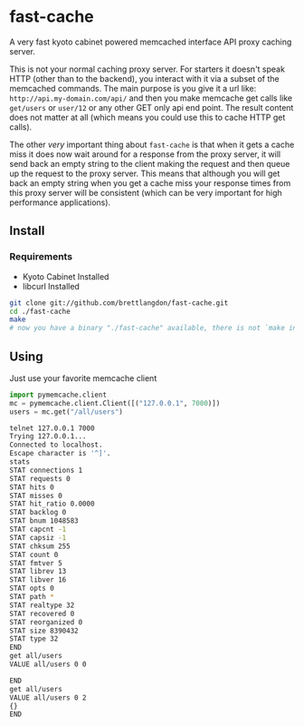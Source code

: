 fast-cache
==========

A very fast kyoto cabinet powered memcached interface API proxy caching server.

This is not your normal caching proxy server. For starters it doesn't speak HTTP (other than to the backend),
you interact with it via a subset of the memcached commands. The main purpose is you give it a url like:
`http://api.my-domain.com/api/` and then you make memcache get calls like `get/users` or `user/12` or any other
GET only api end point. The result content does not matter at all (which means you could use this to cache HTTP get calls).

The other _very_ important thing about `fast-cache` is that when it gets a cache miss it does now wait around for a response
from the proxy server, it will send back an empty string to the client making the request and then queue up the request to
the proxy server. This means that although you will get back an empty string when you get a cache miss your response times
from this proxy server will be consistent (which can be very important for high performance applications).

## Install
### Requirements
 * Kyoto Cabinet Installed
 * libcurl Installed

```bash
git clone git://github.com/brettlangdon/fast-cache.git
cd ./fast-cache
make
# now you have a binary "./fast-cache" available, there is not `make install` yet
```

## Using
Just use your favorite memcache client
```python
import pymemcache.client
mc = pymemcache.client.Client([("127.0.0.1", 7000)])
users = mc.get("/all/users")
```

```bash
telnet 127.0.0.1 7000
Trying 127.0.0.1...
Connected to localhost.
Escape character is '^]'.
stats
STAT connections 1
STAT requests 0
STAT hits 0
STAT misses 0
STAT hit_ratio 0.0000
STAT backlog 0
STAT bnum 1048583
STAT capcnt -1
STAT capsiz -1
STAT chksum 255
STAT count 0
STAT fmtver 5
STAT librev 13
STAT libver 16
STAT opts 0
STAT path *
STAT realtype 32
STAT recovered 0
STAT reorganized 0
STAT size 8390432
STAT type 32
END
get all/users
VALUE all/users 0 0

END
get all/users
VALUE all/users 0 2
{}
END
```
